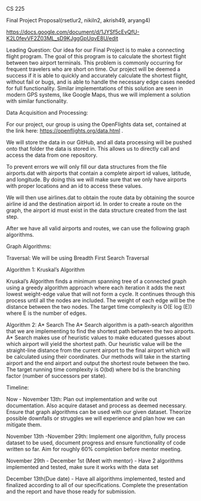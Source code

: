 CS 225

Final Project Proposal(rsetlur2, nikiln2, akrish49, aryang4)

https://docs.google.com/document/d/1JYSf5cEvQfU-K2L0fevVF2Z03ML_sD9KJggGpUqvE8U/edit


Leading Question: 
	Our idea for our Final Project is to make a connecting flight program. The goal of this program is to calculate the shortest flight between two airport terminals. This problem is commonly occurring for frequent travelers who are short on time. Our project will be deemed a success if it is able to quickly and accurately calculate the shortest flight, without fail or bugs, and is able to handle the necessary edge cases needed for full functionality. Similar implementations of this solution are seen in modern GPS systems, like Google Maps, thus we will implement a solution with similar functionality.



Data Acquisition and Processing:

For our project, our group is using the OpenFlights data set, contained at the link here: https://openflights.org/data.html . 

We will store the data in our GitHub, and all data processing will be pushed onto that folder the data is stored in. This allows us to directly call and access the data from one repository.

To prevent errors we will only fill our data structures from the file airports.dat with airports that contain a complete airport id values, latitude, and longitude. By doing this we will make sure that we only have airports with proper locations and an id to access these values. 

We will then use airlines.dat to obtain the route data by obtaining the source airline id and the destination airport id. In order to create a route on the graph, the airport id must exist in the data structure created from the last step. 

After we have all valid airports and routes, we can use the following graph algorithms. 

Graph Algorithms:

Traversal: We will be using Breadth First Search Traversal





Algorithm 1: Kruskal’s Algorithm	

Kruskal’s Algorithm finds a minimum spanning tree of a connected graph using a greedy algorithm approach where each iteration it adds the next lowest weight-edge value that will not form a cycle. It continues through this process until all the nodes are included. The weight of each edge will be the distance between the two nodes. The target time complexity is O(E log (E)) where E is the number of edges.

		 							
									
Algorithm 2: A* Search
The A* Search algorithm is a path-search algorithm that we are implementing to find the shortest path between the two airports. A* Search makes use of heuristic values to make educated guesses about which airport will yield the shortest path. Our heuristic value will be the straight-line distance from the current airport to the final airport which will be calculated using their coordinates. Our methods will take in the starting airport and the end airport and output the shortest route between the two. The target running time complexity is O(bd) where bd is the branching factor (number of successors per state).
				
		


Timeline:

Now - November 13th: Plan out implementation and write out documentation. Also acquire dataset and process as deemed necessary. Ensure that graph algorithms can be used with our given dataset. Theorize possible downfalls or struggles we will experience and plan how we can mitigate them.	

November 13th -November 29th: Implement one algorithm, fully process dataset to be used, document progress and ensure functionality of code written so far. Aim for roughly 60% completion before mentor meeting. 


November 29th - December 1st (Meet with mentor) - Have 2 algorithms implemented and tested, make sure it works with the data set 

December 13th(Due date) -  Have all algorithms implemented, tested and finalized according to all of our specifications. Complete the presentation and the report and have those ready for submission.


